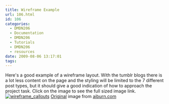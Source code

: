 ```yaml
---
title: Wireframe Example
url: 106.html
id: 106
categories:
  - DMDN206
  - Documentation
  - DMDN206
  - Tutorials
  - DMDN206
  - resources
date: 2009-08-06 13:17:01
tags:
---
```


Here's a good example of a wireframe layout. With the tumblr blogs there is a lot less content on the page and the styling will be limited to the 7 different post types, but it should give a good indication of how to approach the project task. Click on the image to see the full sized image link. [![wireframe_callouts](http://blogs.mediazone.co.nz/2009-dmdn206/files/2009/08/wireframe_callouts.jpg)](http://aiburn.com/files/articles/building_a_website_wireframe_in_illustrator/wireframe_callouts.jpg) [Original](http://www.passionfruit.co.nz) image from [aiburn.com](http://aiburn.com/files/articles/building_a_website_wireframe_in_illustrator/wireframe_callouts.jpg)